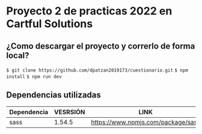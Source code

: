 # Proyecto 2 de practicas 2022 en Cartful Solutions

## ¿Como descargar el proyecto y correrlo de forma local?

`$ git clone https://github.com/dpatzan2019173/cuestionario.git`
`$ npm install`
`$ npm run dev`

## Dependencias utilizadas


| Dependencia | VESRSIÓN |LINK |
| ------ | ------ | ------ |
| sass | 1.54.5| https://www.npmjs.com/package/sass |